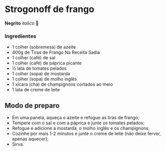 # Strogonoff de frango

**Negrito** _italico_ :chicken:



### Ingredientes

- 1 colher (sobremesa) de azeite
- 400g de Tiras de Frango Na Receita Sadia
- 1 colher (café) de sal
- 1 colher (café) de páprica picante
- ½ lata de tomates pelados
- 1 colher (sopa) de mostarda
- 1 colher (sopa) de molho inglês
- 1 xícara (chá) de champignons cortados ao meio
- 1 lata de creme de leite

## Modo de preparo

- Em uma panela, aqueça o azeite e refogue as tiras de frango;
- Tempere com o sal e com a páprica e junte os tomates pelados;
- Refogue e adicione a mostarda, o molho inglês e os champignons;
- Cozinhe por mais 1-2 minutos e junte o creme de leite (não deixe ferver, apenas aquecer);
- Sirva.



